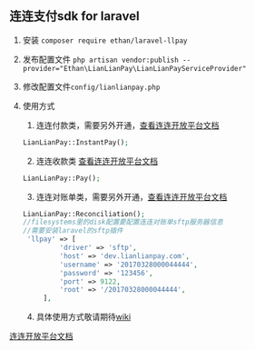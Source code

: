 ## 连连支付sdk for laravel

1. 安装
``composer require ethan/laravel-llpay``
2. 发布配置文件
``php artisan vendor:publish --provider="Ethan\LianLianPay\LianLianPayServiceProvider"``
3. 修改配置文件``config/lianlianpay.php ``
4. 使用方式
   1. 连连付款类，需要另外开通，[查看连连开放平台文档](https://open.lianlianpay.com/docs/send-money/instant/overview.html)
    ```php
    LianLianPay::InstantPay();
    ```
   
   2. 连连收款类 [查看连连开放平台文档](https://open.lianlianpay.com/apis/bankcardprepay.html)
   ```php
   LianLianPay::Pay();
   ```
   
   3. 连连对账单类，需要另外开通，[查看连连开放平台文档](https://open.lianlianpay.com/docs/development/report-sftp.html)
   ```php
   LianLianPay::Reconciliation();
   //filesystems里的disk配置要配置连连对账单sftp服务器信息
   //需要安装laravel的sftp插件
    'llpay' => [
            'driver' => 'sftp',
            'host' => 'dev.lianlianpay.com',
            'username' => '20170328000044444',
            'password' => '123456',
            'port' => 9122,
            'root' => '/20170328000044444',
        ],
   ```
   4. 具体使用方式敬请期待[wiki](https://github.com/ethanfly/laravel-llpay/wiki)



[连连开放平台文档](https://open.lianlianpay.com/apis/get-started.html)
